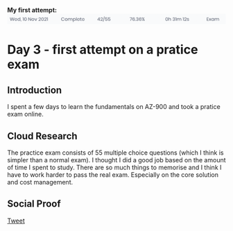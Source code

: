 <!-- This template removes the micro tutorial for a quicker post and removes images for a full template check out the 000-DAY-ARTICLE-LONG-TEMPLATE.MD-->

**My first attempt:**
![My first attempt](result.png)

# Day 3 - first attempt on a pratice exam

## Introduction

I spent a few days to learn the fundamentals on AZ-900 and took a pratice exam online.

## Cloud Research

The practice exam consists of 55 multiple choice questions (which I think is simpler than a normal exam). I thought I did a good job based on the amount of time I spent to study. There are so much things to memorise and I think I have to work harder to pass the real exam. Especially on the core solution and cost management.

## Social Proof

[Tweet](https://twitter.com/Chiuskt/status/1458008153396629507)

